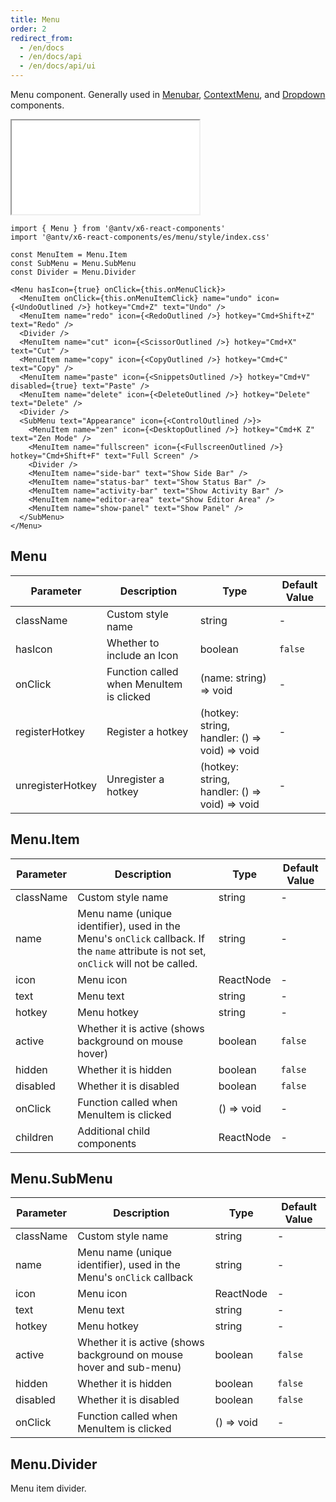 ```yaml
---
title: Menu
order: 2
redirect_from:
  - /en/docs
  - /en/docs/api
  - /en/docs/api/ui
---
```


Menu component. Generally used in [Menubar](/en/docs/api/ui/menubar), [ContextMenu](/en/docs/api/ui/contextmenu), and [Dropdown](/en/docs/api/ui/dropdown) components.

<iframe src="/demos/api/ui/menu/basic"></iframe>

```tsx
import { Menu } from '@antv/x6-react-components'
import '@antv/x6-react-components/es/menu/style/index.css'

const MenuItem = Menu.Item
const SubMenu = Menu.SubMenu
const Divider = Menu.Divider

<Menu hasIcon={true} onClick={this.onMenuClick}>
  <MenuItem onClick={this.onMenuItemClick} name="undo" icon={<UndoOutlined />} hotkey="Cmd+Z" text="Undo" />
  <MenuItem name="redo" icon={<RedoOutlined />} hotkey="Cmd+Shift+Z" text="Redo" />
  <Divider />
  <MenuItem name="cut" icon={<ScissorOutlined />} hotkey="Cmd+X" text="Cut" />
  <MenuItem name="copy" icon={<CopyOutlined />} hotkey="Cmd+C" text="Copy" />
  <MenuItem name="paste" icon={<SnippetsOutlined />} hotkey="Cmd+V" disabled={true} text="Paste" />
  <MenuItem name="delete" icon={<DeleteOutlined />} hotkey="Delete" text="Delete" />
  <Divider />
  <SubMenu text="Appearance" icon={<ControlOutlined />}>
    <MenuItem name="zen" icon={<DesktopOutlined />} hotkey="Cmd+K Z" text="Zen Mode" />
    <MenuItem name="fullscreen" icon={<FullscreenOutlined />} hotkey="Cmd+Shift+F" text="Full Screen" />
    <Divider />
    <MenuItem name="side-bar" text="Show Side Bar" />
    <MenuItem name="status-bar" text="Show Status Bar" />
    <MenuItem name="activity-bar" text="Show Activity Bar" />
    <MenuItem name="editor-area" text="Show Editor Area" />
    <MenuItem name="show-panel" text="Show Panel" />
  </SubMenu>
</Menu>
```

## Menu

| Parameter | Description | Type | Default Value |
| --- | --- | --- | --- |
| className | Custom style name | string | - |
| hasIcon | Whether to include an Icon | boolean | `false` |
| onClick | Function called when MenuItem is clicked | (name: string) => void | - |
| registerHotkey | Register a hotkey | (hotkey: string, handler: () => void) => void | - |
| unregisterHotkey | Unregister a hotkey | (hotkey: string, handler: () => void) => void | - |

## Menu.Item

| Parameter | Description | Type | Default Value |
| --- | --- | --- | --- |
| className | Custom style name | string | - |
| name | Menu name (unique identifier), used in the Menu's `onClick` callback. If the `name` attribute is not set, `onClick` will not be called. | string | - |
| icon | Menu icon | ReactNode | - |
| text | Menu text | string | - |
| hotkey | Menu hotkey | string | - |
| active | Whether it is active (shows background on mouse hover) | boolean | `false` |
| hidden | Whether it is hidden | boolean | `false` |
| disabled | Whether it is disabled | boolean | `false` |
| onClick | Function called when MenuItem is clicked | () => void | - |
| children | Additional child components | ReactNode | - |

## Menu.SubMenu

| Parameter | Description | Type | Default Value |
| --- | --- | --- | --- |
| className | Custom style name | string | - |
| name | Menu name (unique identifier), used in the Menu's `onClick` callback | string | - |
| icon | Menu icon | ReactNode | - |
| text | Menu text | string | - |
| hotkey | Menu hotkey | string | - |
| active | Whether it is active (shows background on mouse hover and sub-menu) | boolean | `false` |
| hidden | Whether it is hidden | boolean | `false` |
| disabled | Whether it is disabled | boolean | `false` |
| onClick | Function called when MenuItem is clicked | () => void | - |

## Menu.Divider

Menu item divider.
